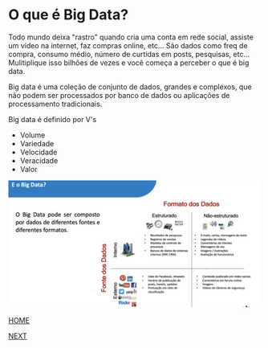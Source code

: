 # O que é Big Data?

Todo mundo deixa "rastro" quando cria uma conta em rede social, assiste um vídeo na internet, faz compras online, etc...
São dados como freq de compra, consumo médio, número de curtidas em posts, pesquisas, etc...
Mulitiplique isso bilhões de vezes e você começa a perceber o que é big data. 

Big data é uma coleção de conjunto de dados, grandes e complexos, que não podem ser processados por banco de dados ou aplicações de processamento tradicionais.

Big data é definido por V's

* Volume
* Variedade 
* Velocidade
* Veracidade
* Valor

![Big Data](/img/BigData.png)

[HOME](/README.md)

[NEXT]()
